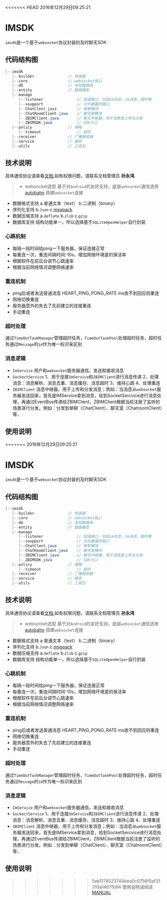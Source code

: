 <<<<<<< HEAD
2016年12月29日09:25:21
# IMSDK

`imsdk`是一个基于`websocket`协议封装的及时聊天SDK

## 代码结构图
```java
|--imsdk
   |--builder               // 构造器
   |--core                  // websocket核心
   |--db                    // 本地数据库
   |--entity                // 数据模型
   |--manage
      |--listener               // 回调接口，包括im状态、im消息、超时等
      |--soupport               // 对外暴露的接口
      |--ChatClent.java         // 单聊模块
      |--ChatRoomClient.java    // 聊天室模块
      |--ZBIMClient.java        // 聊天中继器，用于消息是上传与分发
      |--ZBIMSDK.java           // SDK入口
   |--policy                // 策略
      |--timeout                // 超时
   |--receiver              // 广播接收器
   |--service               // 服务
   |--utils                 // 工具包

```

## 技术说明
具体通信协议请查看[文档](http://www.kancloud.cn/xiew/webim/192522),如有权限问题，请联系文档管理员 **孙永鸿**

>- websocket选型
基于对`Android`的友好支持，底层`websocket`通信选用 [autobahn](http://autobahn.ws/android/) 搭建`websocket`连接
- 数据格式支持
a.普通文本（text）
b.二进制（binary）
- 序列化支持
b.`Json`
c.[msgpack](http://msgpack.org/)
- 数据压缩支持
a.`deflate`
b.`zlib`
c.`gzip`
- 数据库支持
结构功能单一，所以选择基于`SQLiteOpenHelper`自行封装

### 心跳机制

- 每隔一段时间给ping一下服务器，保证连接正常
- 每重连一次，重连间隔时间-10s，增加网络环境差的保活率
- 根据软件在前后台调节心跳速率
- 根据当前网络情况调整网络速率

### 重连机制
- ping后或者发送普通消息 HEART_PING_PONG_RATE ms收不到回应则重连
- 网络切换重连
- 服务器意外的失去了先前建立的连接重连
- 手动重连

### 超时处理
通过`TimeOutTaskManager`管理超时任务，`TimeOutTaskPool`处理超时任务，超时任务通过`Message`的`id`作为唯一标识来区别

### 消息逻辑

- `ImService`
用户和`websocket`服务器通信，发送和接收消息
- `SockectService`
1、用于连接`ImService`和`ZBIMClient`进行消息传递
2、处理消息：消息解析、消息去重、消息缓存、消息超时
3、维持心跳
4、处理重连
- `ZBIMClient`
消息中继器，用于上传和分发消息；例如：当消息从`websocket`服务器发送回来，首先是IMService拿到消息，给到SocketSercvice进行消息处理，再通过EventBus传递给ZBIMClient，ZBIMClient根据当前注册了监听的场景进行分发。例如：分发到单聊（ChatClient）、聊天室（ChatroomClient）等，

## 使用说明

=======
2016年12月29日09:25:21
# IMSDK

`imsdk`是一个基于`websocket`协议封装的及时聊天SDK

## 代码结构图
```java
|--imsdk
   |--builder               // 构造器
   |--core                  // websocket核心
   |--db                    // 本地数据库
   |--entity                // 数据模型
   |--manage
      |--listener               // 回调接口，包括im状态、im消息、超时等
      |--soupport               // 对外暴露的接口
      |--ChatClent.java         // 单聊模块
      |--ChatRoomClient.java    // 聊天室模块
      |--ZBIMClient.java        // 聊天中继器，用于消息是上传与分发
      |--ZBIMSDK.java           // SDK入口
   |--policy                // 策略
      |--timeout                // 超时
   |--receiver              // 广播接收器
   |--service               // 服务
   |--utils                 // 工具包

```

## 技术说明
具体通信协议请查看[文档](http://www.kancloud.cn/xiew/webim/192522),如有权限问题，请联系文档管理员 **孙永鸿**

>- websocket选型
基于对`Android`的友好支持，底层`websocket`通信选用 [autobahn](http://autobahn.ws/android/) 搭建`websocket`连接
- 数据格式支持
a.普通文本（text）
b.二进制（binary）
- 序列化支持
b.`Json`
c.[msgpack](http://msgpack.org/)
- 数据压缩支持
a.`deflate`
b.`zlib`
c.`gzip`
- 数据库支持
结构功能单一，所以选择基于`SQLiteOpenHelper`自行封装

### 心跳机制

- 每隔一段时间给ping一下服务器，保证连接正常
- 每重连一次，重连间隔时间-10s，增加网络环境差的保活率
- 根据软件在前后台调节心跳速率
- 根据当前网络情况调整网络速率

### 重连机制
- ping后或者发送普通消息 HEART_PING_PONG_RATE ms收不到回应则重连
- 网络切换重连
- 服务器意外的失去了先前建立的连接重连
- 手动重连

### 超时处理
通过`TimeOutTaskManager`管理超时任务，`TimeOutTaskPool`处理超时任务，超时任务通过`Message`的`id`作为唯一标识来区别

### 消息逻辑

- `ImService`
用户和`websocket`服务器通信，发送和接收消息
- `SockectService`
1、用于连接`ImService`和`ZBIMClient`进行消息传递
2、处理消息：消息解析、消息去重、消息缓存、消息超时
3、维持心跳
4、处理重连
- `ZBIMClient`
消息中继器，用于上传和分发消息；例如：当消息从`websocket`服务器发送回来，首先是IMService拿到消息，给到SocketSercvice进行消息处理，再通过EventBus传递给ZBIMClient，ZBIMClient根据当前注册了监听的场景进行分发。例如：分发到单聊（ChatClient）、聊天室（ChatroomClient）等，

## 使用说明

>>>>>>> 5eb1174523744bea0c0756f5af31310a1467fb94
使用说明请阅读[MANUAL](MANUAL.md)